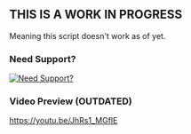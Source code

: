 ## THIS IS A WORK IN PROGRESS
Meaning this script doesn't work as of yet.

### Need Support?

[![Need Support?](https://i.imgur.com/fqKYWeV.png)](https://discord.gg/Z9Mxu72zZ6)

### Video Preview (OUTDATED)

https://youtu.be/JhRs1_MGflE
